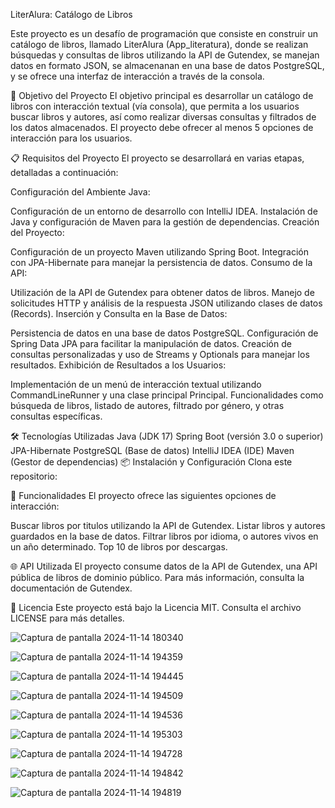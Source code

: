 LiterAlura: Catálogo de Libros

Este proyecto es un desafío de programación que consiste en construir un catálogo de libros, llamado LiterAlura (App_literatura), donde se realizan búsquedas y consultas de libros utilizando la API de Gutendex, se manejan datos en formato JSON, se almacenanan en una base de datos PostgreSQL, y se ofrece una interfaz de interacción a través de la consola.

🚀 Objetivo del Proyecto
El objetivo principal es desarrollar un catálogo de libros con interacción textual (vía consola), que permita a los usuarios buscar libros y autores, así como realizar diversas consultas y filtrados de los datos almacenados. El proyecto debe ofrecer al menos 5 opciones de interacción para los usuarios.

📋 Requisitos del Proyecto
El proyecto se desarrollará en varias etapas, detalladas a continuación:

Configuración del Ambiente Java:

Configuración de un entorno de desarrollo con IntelliJ IDEA.
Instalación de Java y configuración de Maven para la gestión de dependencias.
Creación del Proyecto:

Configuración de un proyecto Maven utilizando Spring Boot.
Integración con JPA-Hibernate para manejar la persistencia de datos.
Consumo de la API:

Utilización de la API de Gutendex para obtener datos de libros.
Manejo de solicitudes HTTP y análisis de la respuesta JSON utilizando clases de datos (Records).
Inserción y Consulta en la Base de Datos:

Persistencia de datos en una base de datos PostgreSQL.
Configuración de Spring Data JPA para facilitar la manipulación de datos.
Creación de consultas personalizadas y uso de Streams y Optionals para manejar los resultados.
Exhibición de Resultados a los Usuarios:

Implementación de un menú de interacción textual utilizando CommandLineRunner y una clase principal Principal.
Funcionalidades como búsqueda de libros, listado de autores, filtrado por género, y otras consultas específicas.

🛠️ Tecnologías Utilizadas
Java (JDK 17)
Spring Boot (versión 3.0 o superior)
JPA-Hibernate
PostgreSQL (Base de datos)
IntelliJ IDEA (IDE)
Maven (Gestor de dependencias)
📦 Instalación y Configuración
Clona este repositorio:

📖 Funcionalidades
El proyecto ofrece las siguientes opciones de interacción:

Buscar libros por titulos utilizando la API de Gutendex.
Listar libros y autores guardados en la base de datos.
Filtrar libros por idioma, o autores vivos en un año determinado.
Top 10 de libros por descargas.

🌐 API Utilizada
El proyecto consume datos de la API de Gutendex, una API pública de libros de dominio público. Para más información, consulta la documentación de Gutendex.

📝 Licencia
Este proyecto está bajo la Licencia MIT. Consulta el archivo LICENSE para más detalles.

![Captura de pantalla 2024-11-14 180340](https://github.com/user-attachments/assets/cc17a5e6-39ee-4066-bfdc-7d5b42f2a8fa)

![Captura de pantalla 2024-11-14 194359](https://github.com/user-attachments/assets/93343f34-f299-48f5-9d7f-49f2cab2399f)

![Captura de pantalla 2024-11-14 194445](https://github.com/user-attachments/assets/a5ad299c-28c3-473b-8ff4-5a31536f651a)

![Captura de pantalla 2024-11-14 194509](https://github.com/user-attachments/assets/5396ee75-78f7-4ca8-bf2b-c3673fc0879f)

![Captura de pantalla 2024-11-14 194536](https://github.com/user-attachments/assets/5d358cde-0bdd-47c3-bc99-b89661fd904a)

![Captura de pantalla 2024-11-14 195303](https://github.com/user-attachments/assets/5fd46264-069f-4d74-904b-4ca97fed08a0)

![Captura de pantalla 2024-11-14 194728](https://github.com/user-attachments/assets/4d07ed7a-c6b8-4443-827e-f23478eae5d5)

![Captura de pantalla 2024-11-14 194842](https://github.com/user-attachments/assets/8190de20-63e0-4a38-9b6e-7e34e42f0822)

![Captura de pantalla 2024-11-14 194819](https://github.com/user-attachments/assets/eecbae2a-d521-43ee-b5d1-73c0b6b50933)









